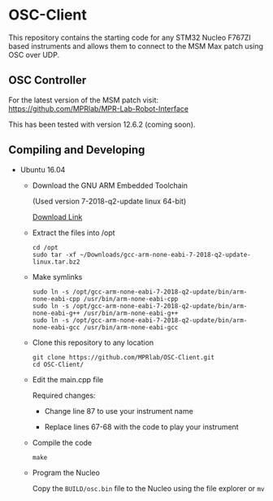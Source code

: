 # OSC-Client

This repository contains the starting code for any STM32 Nucleo F767ZI based instruments and allows them to connect to the MSM Max patch using OSC over UDP.

## OSC Controller

For the latest version of the MSM patch visit:
https://github.com/MPRlab/MPR-Lab-Robot-Interface

This has been tested with version 12.6.2 (coming soon).

## Compiling and Developing

 - Ubuntu 16.04

   - Download the GNU ARM Embedded Toolchain
   
     (Used version 7-2018-q2-update linux 64-bit)
     
     [Download Link](https://developer.arm.com/open-source/gnu-toolchain/gnu-rm/downloads)
   
   - Extract the files into /opt
     ```
     cd /opt
     sudo tar -xf ~/Downloads/gcc-arm-none-eabi-7-2018-q2-update-linux.tar.bz2 
     ```

   - Make symlinks
     ```
     sudo ln -s /opt/gcc-arm-none-eabi-7-2018-q2-update/bin/arm-none-eabi-cpp /usr/bin/arm-none-eabi-cpp
     sudo ln -s /opt/gcc-arm-none-eabi-7-2018-q2-update/bin/arm-none-eabi-g++ /usr/bin/arm-none-eabi-g++
     sudo ln -s /opt/gcc-arm-none-eabi-7-2018-q2-update/bin/arm-none-eabi-gcc /usr/bin/arm-none-eabi-gcc
     ```
   - Clone this repository to any location
     ```
     git clone https://github.com/MPRlab/OSC-Client.git
     cd OSC-Client/
     ```
   - Edit the main.cpp file
   
     Required changes:
     
     - Change line 87 to use your instrument name
       
     - Replace lines 67-68 with the code to play your instrument
   
   - Compile the code
     ```
     make
     ```
     
   - Program the Nucleo
     
     Copy the ```BUILD/osc.bin``` file to the Nucleo using the file explorer or  ```mv```
